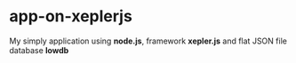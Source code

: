 # app-on-xeplerjs

My simply application using **node.js**, framework **xepler.js** and flat JSON file database **lowdb**
